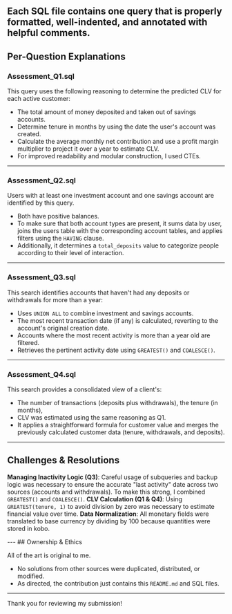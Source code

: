 Each SQL file contains one query that is properly formatted, well-indented, and annotated with helpful comments.
---
## Per-Question Explanations

### Assessment_Q1.sql  
This query uses the following reasoning to determine the predicted CLV for each active customer:
- The total amount of money deposited and taken out of savings accounts.
- Determine tenure in months by using the date the user's account was created.
- Calculate the average monthly net contribution and use a profit margin multiplier to project it over a year to estimate CLV.
- For improved readability and modular construction, I used CTEs.

---

### Assessment_Q2.sql 
Users with at least one investment account and one savings account are identified by this query.
- Both have positive balances.
- To make sure that both account types are present, it sums data by user, joins the users table with the corresponding account tables, and applies filters using the `HAVING` clause.
- Additionally, it determines a `total_deposits` value to categorize people according to their level of interaction.
---

### Assessment_Q3.sql 
This search identifies accounts that haven't had any deposits or withdrawals for more than a year:
- Uses `UNION ALL` to combine investment and savings accounts.
- The most recent transaction date (if any) is calculated, reverting to the account's original creation date.
- Accounts where the most recent activity is more than a year old are filtered.
- Retrieves the pertinent activity date using `GREATEST()` and `COALESCE()`.

---

### Assessment_Q4.sql  
This search provides a consolidated view of a client's:
- The number of transactions (deposits plus withdrawals), the tenure (in months),
- CLV was estimated using the same reasoning as Q1.
- It applies a straightforward formula for customer value and merges the previously calculated customer data (tenure, withdrawals, and deposits).

---

## Challenges & Resolutions

**Managing Inactivity Logic (Q3)**: Careful usage of subqueries and backup logic was necessary to ensure the accurate "last activity" date across two sources (accounts and withdrawals). To make this strong, I combined `GREATEST()` and `COALESCE()`.
**CLV Calculation (Q1 & Q4)**: Using `GREATEST(tenure, 1)` to avoid division by zero was necessary to estimate financial value over time.
**Data Normalization**: All monetary fields were translated to base currency by dividing by 100 because quantities were stored in kobo.

--- ## Ownership & Ethics

All of the art is original to me.
- No solutions from other sources were duplicated, distributed, or modified.
- As directed, the contribution just contains this `README.md` and SQL files.

---

Thank you for reviewing my submission!